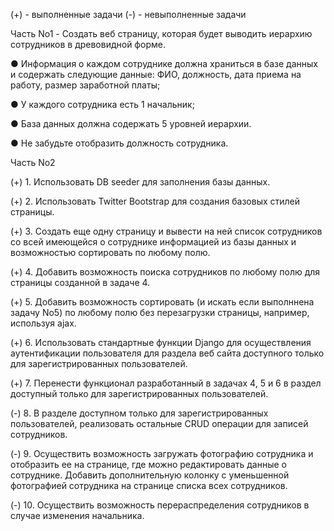 (+) - выполненные задачи
(-) - невыполненные задачи

Часть No1 - Создать веб страницу, которая будет выводить иерархию сотрудников в древовидной форме.

● Информация о каждом сотруднике должна храниться в базе данных и
содержать следующие данные: ФИО, должность, дата приема на работу, размер заработной платы;

● У каждого сотрудника есть 1 начальник;

● База данных должна содержать 5 уровней иерархии.

● Не забудьте отобразить должность сотрудника.



Часть No2

(+) 1. Использовать DB seeder для заполнения базы данных.

(+) 2. Использовать Twitter Bootstrap для создания базовых стилей страницы.

(+) 3. Создать еще одну страницу и вывести на ней список сотрудников со всей имеющейся о сотруднике информацией из базы данных и возможностью сортировать по любому полю.

(+) 4. Добавить возможность поиска сотрудников по любому полю для страницы созданной в задаче 4.

(+) 5. Добавить возможность сортировать (и искать если выполннена задачу No5) по любому полю без перезагрузки страницы, например, используя ajax.

(+) 6. Использовать стандартные функции Django для осуществления аутентификации пользователя для раздела веб сайта доступного только для зарегистрированных пользователей.

(+) 7. Перенести функционал разработанный в задачах 4, 5 и 6 в раздел доступный только для зарегистрированных пользователей.

(-) 8. В разделе доступном только для зарегистрированных пользователей,
реализовать остальные CRUD операции для записей сотрудников.

(-) 9. Осуществить возможность загружать фотографию сотрудника и отобразить ее на странице, где можно редактировать данные о сотруднике. Добавить дополнительную колонку с уменьшенной фотографией сотрудника на странице списка всех сотрудников.

(-) 10. Осуществить возможность перераспределения сотрудников в случае изменения начальника.
